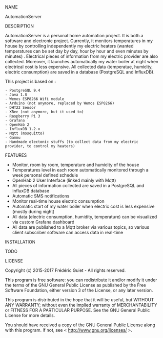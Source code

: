 NAME
    
  AutomationServer

DESCRIPTION

  AutomationServer is a personal home automation project. 
  It is both a software and electronic project.
  Currently, it monitors temperatures in my house by controlling independently my electric heaters (wanted temperatures can be set day by day, hour by hour and even minutes by minutes) . 
  Electrical pieces of information from my electric provider are also collected. 
  Moreover, it launches automatically my water boiler at night when electrical cost is less expensive. 
  All collected data (temperatue, humidity, electric consumption) are saved in a database (PostgreSQL and InfluxDB).
  
  This project is based on :
  
    - PostgreSQL 9.4
    - Java 1.8
    - Wemos ESP8266 Wifi module
    - Arduino (not anymore, replaced by Wemos ESP8266)
    - DHT22 Sensor
    - XBee (not anymore, but it used to)
    - Raspberry Pi 3
    - Grafana
    - OpenHab 2
    - InfluxDB 1.2.x
    - Mqtt (mosquitto)
    - Gammu
    - Handmade electonic stuffs (to collect data from my electric provider, to control my heaters)
  
FEATURES

  - Monitor, room by room, temperature and humidity of the house
  - Temperatures level in each room automatically monitored through a week personal defined schedule
  - OpenHab 2 User Interface (linked mainly with Mqtt)
  - All pieces of information collected are saved in a PostgreSQL and InfluxDB database 
  - Automatic SMS notifications
  - Monitor real-time house electric consumption
  - Automatic start of my water boiler when electric cost is less expensive (mostly during night)
  - All data (electric consumption, humidity, temperature) can be visualized via custom Grafana dashboard
  - All data are published to a Mqtt broker via various topics, so various client subscriber software can access data in real-time

INSTALLATION

  TODO

LICENSE

  Copyright (c) 2015-2017 Frédéric Guiet  - All rights reserved.

  This program is free software: you can redistribute it and/or modify
  it under the terms of the GNU General Public License as published by
  the Free Software Foundation, either version 3 of the License, or
  any later version.

  This program is distributed in the hope that it will be useful,
  but WITHOUT ANY WARRANTY; without even the implied warranty of
  MERCHANTABILITY or FITNESS FOR A PARTICULAR PURPOSE.  See the
  GNU General Public License for more details.

  You should have received a copy of the GNU General Public License
  along with this program.  If not, see < http://www.gnu.org/licenses/ >.
